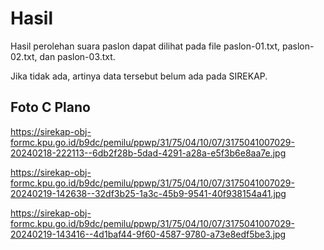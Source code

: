 # Hasil

Hasil perolehan suara paslon dapat dilihat pada file paslon-01.txt, paslon-02.txt, dan paslon-03.txt.

Jika tidak ada, artinya data tersebut belum ada pada SIREKAP.

## Foto C Plano

https://sirekap-obj-formc.kpu.go.id/b9dc/pemilu/ppwp/31/75/04/10/07/3175041007029-20240218-222113--6db2f28b-5dad-4291-a28a-e5f3b6e8aa7e.jpg

https://sirekap-obj-formc.kpu.go.id/b9dc/pemilu/ppwp/31/75/04/10/07/3175041007029-20240219-142638--32df3b25-1a3c-45b9-9541-40f938154a41.jpg

https://sirekap-obj-formc.kpu.go.id/b9dc/pemilu/ppwp/31/75/04/10/07/3175041007029-20240219-143416--4d1baf44-9f60-4587-9780-a73e8edf5be3.jpg
